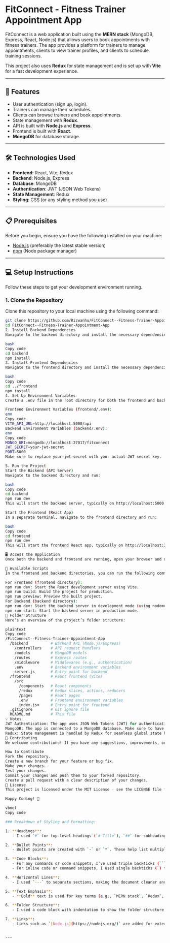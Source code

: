 # FitConnect - Fitness Trainer Appointment App

FitConnect is a web application built using the **MERN stack** (MongoDB, Express, React, Node.js) that allows users to book appointments with fitness trainers. The app provides a platform for trainers to manage appointments, clients to view trainer profiles, and clients to schedule training sessions.

This project also uses **Redux** for state management and is set up with **Vite** for a fast development experience.

---

## 🚀 Features

- User authentication (sign up, login).
- Trainers can manage their schedules.
- Clients can browse trainers and book appointments.
- State management with **Redux**.
- API is built with **Node.js** and **Express**.
- Frontend is built with **React**.
- **MongoDB** for database storage.

---

## 🛠 Technologies Used

- **Frontend**: React, Vite, Redux
- **Backend**: Node.js, Express
- **Database**: MongoDB
- **Authentication**: JWT (JSON Web Tokens)
- **State Management**: Redux
- **Styling**: CSS (or any styling method you use)

---

## 📋 Prerequisites

Before you begin, ensure you have the following installed on your machine:

- [Node.js](https://nodejs.org/) (preferably the latest stable version)
- [npm](https://www.npmjs.com/) (Node package manager)

---

## 💻 Setup Instructions

Follow these steps to get your development environment running.

### 1. Clone the Repository

Clone this repository to your local machine using the following command:

```bash
git clone https://github.com/Rizwanhu/FitConnect--Fitness-Trainer-Appointment-App.git
cd FitConnect--Fitness-Trainer-Appointment-App
2. Install Backend Dependencies
Navigate to the backend directory and install the necessary dependencies:

bash
Copy code
cd backend
npm install
3. Install Frontend Dependencies
Navigate to the frontend directory and install the necessary dependencies:

bash
Copy code
cd ../frontend
npm install
4. Set Up Environment Variables
Create a .env file in the root directory for both the frontend and backend.

Frontend Environment Variables (frontend/.env):
env
Copy code
VITE_API_URL=http://localhost:5000/api
Backend Environment Variables (backend/.env):
env
Copy code
MONGO_URI=mongodb://localhost:27017/fitconnect
JWT_SECRET=your-jwt-secret
PORT=5000
Make sure to replace your-jwt-secret with your actual JWT secret key.

5. Run the Project
Start the Backend (API Server)
Navigate to the backend directory and run:

bash
Copy code
cd backend
npm run dev
This will start the backend server, typically on http://localhost:5000.

Start the Frontend (React App)
In a separate terminal, navigate to the frontend directory and run:

bash
Copy code
cd frontend
npm run dev
This will start the frontend React app, typically on http://localhost:3000.

🖥 Access the Application
Once both the backend and frontend are running, open your browser and navigate to http://localhost:3000 to access the application.

📝 Available Scripts
In the frontend and backend directories, you can run the following commands:

For Frontend (frontend directory):
npm run dev: Start the React development server using Vite.
npm run build: Build the project for production.
npm run preview: Preview the built project.
For Backend (backend directory):
npm run dev: Start the backend server in development mode (using nodemon).
npm run start: Start the backend server in production mode.
📁 Folder Structure
Here’s an overview of the project’s folder structure:

plaintext
Copy code
/FitConnect--Fitness-Trainer-Appointment-App
  /backend          # Backend API (Node.js/Express)
    /controllers    # API request handlers
    /models         # MongoDB models
    /routes         # Express routes
    /middleware     # Middlewares (e.g., authentication)
    .env            # Backend environment variables
    server.js       # Entry point for backend
  /frontend         # React frontend (Vite)
    /src
      /components   # React components
      /redux        # Redux slices, actions, reducers
      /pages        # React pages
      .env          # Frontend environment variables
      index.jsx     # Entry point for frontend
  .gitignore        # Git ignore file
  README.md         # This file
💡 Notes
JWT Authentication: The app uses JSON Web Tokens (JWT) for authenticating users. After logging in, users receive a token that they must include in the Authorization header for protected routes.
MongoDB: The app is connected to a MongoDB database. Make sure to have MongoDB running locally or use a cloud service like MongoDB Atlas.
Redux: State management is handled by Redux for seamless global state handling (e.g., authentication state, user data, etc.).
🤝 Contributing
We welcome contributions! If you have any suggestions, improvements, or bug fixes, feel free to fork this repository, create a pull request, and submit your changes.

How to Contribute
Fork the repository.
Create a new branch for your feature or bug fix.
Make your changes.
Test your changes.
Commit your changes and push them to your forked repository.
Create a pull request with a clear description of your changes.
📜 License
This project is licensed under the MIT License - see the LICENSE file for details.

Happy Coding! 🎉

vbnet
Copy code

### Breakdown of Styling and Formatting:

1. **Headings**:
   - I used `#` for top-level headings (`# Title`), `##` for subheadings, and `###` for smaller subheadings. This helps in creating a clear structure for the document.

2. **Bullet Points**:
   - Bullet points are created with `-` or `*`. These help list multiple items (e.g., features, technologies used, etc.).

3. **Code Blocks**:
   - For any commands or code snippets, I’ve used triple backticks (```) to create code blocks.
   - For inline code or command snippets, I used single backticks (`) to highlight commands or key terms (e.g., `npm install`).

4. **Horizontal Lines**:
   - I used `---` to separate sections, making the document cleaner and easier to navigate.

5. **Text Emphasis**:
   - **Bold** text is used for key terms (e.g., `MERN stack`, `Redux`, etc.) to highlight important information.

6. **Folder Structure**:
   - I used a code block with indentation to show the folder structure, helping users understand the project organization visually.

7. **Links**:
   - Links such as `[Node.js](https://nodejs.org/)` are added for external resources.


---


